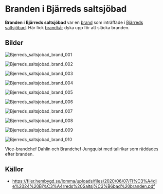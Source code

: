 # Branden i Bjärreds saltsjöbad

**Branden i Bjärreds saltsjöbad** var en [brand](brand) som inträffade i [Bjärreds saltsjöbad](Bjärreds%20saltsjöbad). Här fick [brandkår](brandkår) dyka upp för att släcka branden.

## Bilder

![Bjerreds_saltsjobad_brand_001](images/Bjerreds_saltsjobad_brand_001.png)

![Bjerreds_saltsjobad_brand_002](images/Bjerreds_saltsjobad_brand_002.png)

![Bjerreds_saltsjobad_brand_003](images/Bjerreds_saltsjobad_brand_003.png)

![Bjerreds_saltsjobad_brand_004](images/Bjerreds_saltsjobad_brand_004.png)

![Bjerreds_saltsjobad_brand_005](images/Bjerreds_saltsjobad_brand_005.png)

![Bjerreds_saltsjobad_brand_006](images/Bjerreds_saltsjobad_brand_006.png)

![Bjerreds_saltsjobad_brand_007](images/Bjerreds_saltsjobad_brand_007.png)

![Bjerreds_saltsjobad_brand_008](images/Bjerreds_saltsjobad_brand_008.png)

![Bjerreds_saltsjobad_brand_009](images/Bjerreds_saltsjobad_brand_009.png)

![Bjerreds_saltsjobad_brand_010](images/Bjerreds_saltsjobad_brand_010.png)

Vice-brandchef Dahlin och Brandchef Jungquist med tallrikar som räddades efter branden.

## Källor

* <https://filer.hembygd.se/lomma/uploads/files/2020/06/07/Fl%C3%A4die%2024%20Bj%C3%A4rreds%20Saltsj%C3%B6bad%20branden.pdf>
